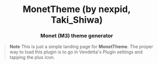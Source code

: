 <div align="center">
    <h1>MonetTheme (by nexpid, Taki_Shiwa)</h1>
    <h3>Monet (M3) theme generator</h3>
</div>

> **Note**
> This is just a simple landing page for **MonetTheme**. The proper way to load this plugin is to go in Vendetta's Plugin settings and tapping the plus icon.
